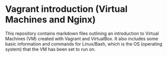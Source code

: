 # Vagrant introduction (Virtual Machines and Nginx)

This repository contains markdown files outlining an introduction to Virtual Machines (VM) created with Vagrant and VirtualBox.
It also includes some basic information and commands for Linux/Bash, which is the OS (operating system) that the VM has been set to run on.
